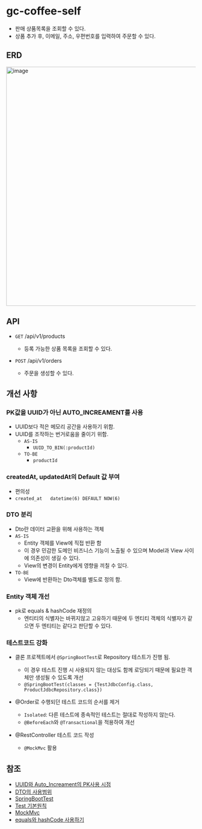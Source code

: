 # gc-coffee-self

- 판매 상품목록을 조회할 수 있다.
- 상품 추가 후, 이메일, 주소, 우편번호를 입력하여 주문할 수 있다.

## ERD
<img width="635" alt="image" src="https://user-images.githubusercontent.com/26343023/167268126-d85b150f-4531-4059-9c76-275f4903c93f.png">

## API

- `GET` /api/v1/products
  - 등록 가능한 상품 목록을 조회할 수 있다.

- `POST` /api/v1/orders
  - 주문을 생성할 수 있다.


## 개선 사항

### PK값을 UUID가 아닌 AUTO_INCREAMENT를 사용
- UUID보다 적은 메모리 공간을 사용하기 위함.
- UUID를 조작하는 번거로움을 줄이기 위함.
  - `AS-IS`
    - `UUID_TO_BIN(:productId)`
  - `TO-BE`
    - `productId`

### createdAt, updatedAt의 Default 값 부여
- 편의성
- `created_at   datetime(6) DEFAULT NOW(6)`

### DTO 분리
- Dto란 데이터 교환을 위해 사용하는 객체
- `AS-IS` 
  - Entity 객체를 View에 직접 반환 함
  - 이 경우 민감한 도메인 비즈니스 기능이 노출될 수 있으며 Model과 View 사이에 의존성이 생길 수 있다.
  - View의 변경이 Entity에게 영향을 끼칠 수 있다.
- `TO-BE`
  - View에 반환하는 Dto객체를 별도로 정의 함.

### Entity 객체 개선
- pk로 equals & hashCode 재정의
  - 엔티티의 식별자는 바뀌지않고 고유하기 때문에 두 엔티티 객체의 식별자가 같으면 두 엔티티는 같다고 판단할 수 있다.

### 테스트코드 강화
- 클론 프로젝트에서 `@SpringBootTest`로 Repository 테스트가 진행 됨.
  - 이 경우 테스트 진행 시 사용되지 않는 대상도 함께 로딩되기 때문에 필요한 객체만 생성될 수 있도록 개선
  - `@SpringBootTest(classes = {TestJdbcConfig.class, ProductJdbcRepository.class})`

- @Order로 수행되던 테스트 코드의 순서를 제거
  - `Isolated`: 다른 테스트에 종속적인 테스트는 절대로 작성하지 않는다.
  - `@BeforeEach`와 `@Transactional`을 적용하여 개선

- @RestController 테스트 코드 작성
  - `@MockMvc` 활용
  
## 참조

- [UUID와 Auto_Increament의 PK사용 시점](https://americanopeople.tistory.com/378)
- [DTO의 사용범위](https://tecoble.techcourse.co.kr/post/2021-04-25-dto-layer-scope/)
- [SpringBootTest](https://meetup.toast.com/posts/124)
- [Test 기본원칙](https://tech.buzzvil.com/handbook/test-principles/)
- [MockMvc](https://astrid-dm.tistory.com/536)
- [equals와 hashCode 사용하기](https://jojoldu.tistory.com/134)
